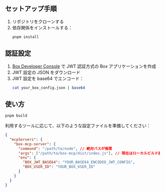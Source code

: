 ## セットアップ手順

1. リポジトリをクローンする
2. 依存関係をインストールする：
   ```bash
   pnpm install
   ```

## 認証設定

1. [Box Developer Console](https://kanmu.app.box.com/developers/console) で JWT 認証方式の Box アプリケーションを作成
2. JWT 設定の JSON をダウンロード
3. JWT 設定を base64 でエンコード：
   ```bash
   cat your_box_config.json | base64
   ```

## 使い方

```bash
pnpm build
```

利用するツールに応じて、以下のような設定ファイルを準備してください：

```json
{
  "mcpServers": {
    "box-mcp-server": {
      "command": "/path/to/node", // 絶対パスが推奨
      "args": ["/path/to/box-mcp/dist/index.js"], // 現在はローカルビルド前提
      "env": {
        "BOX_JWT_BASE64": "YOUR_BASE64_ENCODED_JWT_CONFIG",
        "BOX_USER_ID": "YOUR_BOX_USER_ID"
      }
    }
  }
}
```
